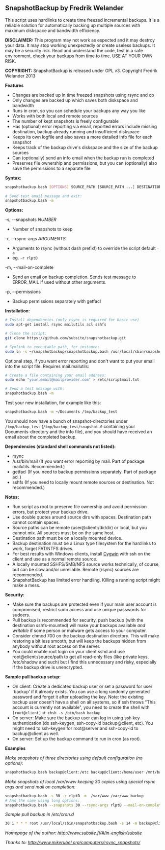 SnapshotBackup by Fredrik Welander
--------

This script uses hardlinks to create time freezed incremental backups. It is a reliable solution for automatically 
backing up multiple sources with maximum diskspace and bandwidth efficiency. 


**DISCLAIMER:**
This program may not work as espected and it may destroy your data. It may stop working unexpectedly or create useless backups. It may be a security risk.
Read and understand the code, test in a safe environment, check your backups from time to time. USE AT YOUR OWN RISK.

**COPYRIGHT:**
SnapshotBackup is released under GPL v3. Copyright Fredrik Welander 2013


**Features**
- Changes are backed up in time freezed snapshots using rsync and cp
- Only changes are backed up which saves both diskspace and bandwidth
- Runs in cron, so you can schedule your backups any way you like
- Works with both local and remote sources 
- The number of kept snapshots is freely configurable
- Has (optional) error reporting via email, reported errors include missing destination, backup already running and insufficient diskspace
- Keeps its own logfile and also saves a more detailed info file for each snapshot
- Keeps track of the backup drive's diskspace and the size of the backup sources
- Can (optionally) send an info email when the backup run is completed
- Preserves file ownership and permissions, but you can (optionally) also save the permissions to a separate file


**Syntax:**
```sh
snapshotbackup.bash [OPTIONS] SOURCE_PATH [SOURCE_PATH ...] DESTINATION_PATH
    
# Send test email message and exit:
snapshotbackup.bash -m
```     
**Options:**

-s, --snapshots *NUMBER*  
- Number of snapshots to keep 

-r, --rsync-args *ARGUMENTS*  
- Arguments to rsync (without dash prefix!) to override the script default `-a`
- eg. ```-r rlptD```


-m, --mail-on-complete  
- Send an email on backup completion. Sends test message to ERROR_MAIL if used without other arguments.

-p, --permissions
- Backup permissions separately with getfacl
    
**Installation:**
```sh
# Install dependencies (only rsync is required for basic use)
sudo apt-get install rsync mailutils acl sshfs

# Clone the script:
git clone https://github.com/subsite/snapshotbackup.git

# Symlink to executable path, for instance:
sudo ln -s ~/snapshotbackup/snapshotbackup.bash /usr/local/sbin/snapshotbackup.bash
```   
Optional step, if you want error reporting and don't want to put your email into the script file. Requires mail.mailutils:
```sh
# Create a file containing your email address:
sudo echo "your.email@mailprovider.com" > /etc/scriptmail.txt

# Send a test message with:
snapshotbackup.bash -m
```    
Test your new installation, for example like this:
```sh    
snapshotbackup.bash -m ~/Documents /tmp/backup_test
```
You should now have a bunch of snapshot-directories under `/tmp/backup_test` (`/tmp/backup_test/snapshot.0` containing your Documents-directory and the info file), and you should have received an email about the completed backup.


**Dependencies (standard shell commands not listed):**
- rsync 
- /usr/bin/mail (If you want error reporting by mail. Part of package mailutils. Recommended.)
- getfacl (If you need to backup permissions separately. Part of package acl.)
- sshfs (If you need to locally mount remote sources or destination. Not recommended.)

**Notes:**
- Run script as root to preserve file ownership and avoid permission errors, but protect your backup drive.
- Use double quotes around source dirs with spaces. Destination path cannot contain spaces.
- Source paths can be remote (user@client:/dir/dir) or local, but you cannot mix. All sources must be on the same host.
- Destination path must be on a locally mounted device.
- Backup destination must be a Linux type filesystem for the hardlinks to work, forget FAT/NTFS drives.
- For best results with Windows clients, install [Cygwin](https://www.cygwin.com/) with ssh on the client and use as a normal remote source.
- A locally mounted SSHFS/SMB/NFS source works technically, of course, but can be slow and/or unreliable. Remote (rsync) sources are recommended.
- SnapshotBackup has limited error handling. Killing a running script might make a mess.

**Security:**
- Make sure the backups are protected even if your main user account is compromised, restrict sudo access and use unique passwords for sudoers.
- Pull backup is recommended for security, push backup (with the destination sshfs-mounted) will make your backups available *and writable* if some person or malware gets access to your computer.
- Consider chmod 700 on the backup destination directory. This will make restoring a bit less smooth, but will keep the backups hidden from anybody without root access on the server.
- You could enable root login on your client sshd and use root@client:/source/path to get all read-only files (like private keys, /etc/shadow and such) but I find this unnecessary and risky, especially if the backup drive is unencrypted.

**Sample pull backup setup:**
- On client: Create a dedicated backup user or set a password for user 'backup' if it already exists. You can use a long randomly generated password and forget it after uploading the key. Note: the existing backup user doesn't have a shell on all systems, so if ssh throws "This account is currently not available", you need to create the shell with `[root@client]:# chsh -s /bin/bash backup`
- On server: Make sure the backup user can log in using ssh key authentication (do ssh-keygen, ssh-copy-id backup@client, etc). You might need to ssh-keygen for root@server and ssh-copy-id to backup@client as well.
- On server: Set up the backup command to run in cron (as root).

**Examples**

*Make snapshots of three directories using default configuration (no options):*
```sh
snapshotbackup.bash backup@client:/etc backup@client:/home/user /mnt/backup_drive/mybackup
```
*Make snapshots of local /var/www keeping 30 copies using special rsync args and send mail on completion:*
```sh
snapshotbackup.bash -s 30 -r rlptD -m  /var/www /var/www_backup
# And the same using long options:
snapshotbackup.bash --snapshots 30 --rsync-args rlptD --mail-on-complete  /var/www /var/www_backup
```
*Sample pull backup in /etc/cron.d*
```sh
30 1 * * * root /usr/local/sbin/snapshotbackup.bash -s 14 -m backup@client:/etc backup@client:/home/user /mnt/backup_drive/client/daily
```
*Homepage of the author: http://www.subsite.fi/#/in-english/subsite*

*Thanks to: http://www.mikerubel.org/computers/rsync_snapshots/*

